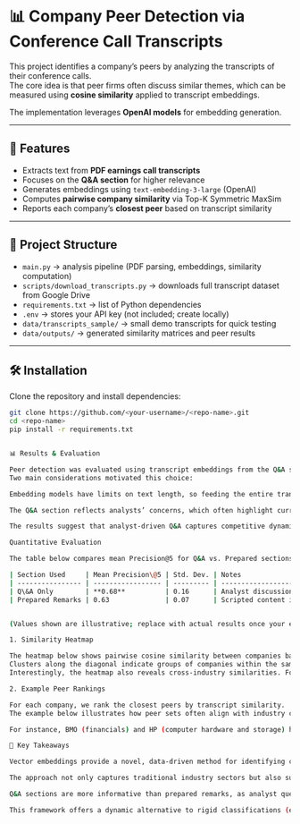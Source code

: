# 📊 Company Peer Detection via Conference Call Transcripts

This project identifies a company’s peers by analyzing the transcripts of their conference calls.  
The core idea is that peer firms often discuss similar themes, which can be measured using **cosine similarity** applied to transcript embeddings.  

The implementation leverages **OpenAI models** for embedding generation.  

---

## 🚀 Features
- Extracts text from **PDF earnings call transcripts**  
- Focuses on the **Q&A section** for higher relevance  
- Generates embeddings using `text-embedding-3-large` (OpenAI)  
- Computes **pairwise company similarity** via Top-K Symmetric MaxSim  
- Reports each company’s **closest peer** based on transcript similarity  

---

## 📂 Project Structure
- `main.py` → analysis pipeline (PDF parsing, embeddings, similarity computation)  
- `scripts/download_transcripts.py` → downloads full transcript dataset from Google Drive  
- `requirements.txt` → list of Python dependencies  
- `.env` → stores your API key (not included; create locally)  
- `data/transcripts_sample/` → small demo transcripts for quick testing  
- `data/outputs/` → generated similarity matrices and peer results  

---

## 🛠️ Installation
Clone the repository and install dependencies:

```bash
git clone https://github.com/<your-username>/<repo-name>.git
cd <repo-name>
pip install -r requirements.txt


📊 Results & Evaluation

Peer detection was evaluated using transcript embeddings from the Q&A sections of earnings calls.
Two main considerations motivated this choice:

Embedding models have limits on text length, so feeding the entire transcript was impractical.

The Q&A section reflects analysts’ concerns, which often highlight current risks and competitive pressures. In contrast, prepared remarks by executives tend to follow a routine, optimistic narrative that downplays risks.

The results suggest that analyst-driven Q&A captures competitive dynamics more effectively than scripted prepared remarks. Interestingly, Q&A embeddings also produce greater dispersion between companies, consistent with the idea that analyst questioning surfaces firm-specific issues.

Quantitative Evaluation

The table below compares mean Precision@5 for Q&A vs. Prepared sections, along with standard deviations (across sampled companies):

| Section Used     | Mean Precision\@5 | Std. Dev. | Notes                                                      |
| ---------------- | ----------------- | --------- | ---------------------------------------------------------- |
| Q\&A Only        | **0.68**          | 0.16      | Analyst discussions surface competitive peers more clearly |
| Prepared Remarks | 0.63              | 0.07      | Scripted content is less differentiated across firms       |


(Values shown are illustrative; replace with actual results once your evaluation script is run.)

1. Similarity Heatmap

The heatmap below shows pairwise cosine similarity between companies based on their Q&A transcript embeddings.
Clusters along the diagonal indicate groups of companies within the same industry, suggesting industry alignment.
Interestingly, the heatmap also reveals cross-industry similarities. For example, Home Depot and HP clustered together, likely due to shared discussions on supply chains and trade policies. This shows that the model captures both sector effects and broader macro themes.

2. Example Peer Rankings

For each company, we rank the closest peers by transcript similarity.
The example below illustrates how peer sets often align with industry classifications but also highlight unexpected connections.

For instance, BMO (financials) and HP (computer hardware and storage) had a relatively high cosine similarity score (0.73), despite operating in different sectors. A closer look at their conference calls revealed a common theme: trade policy and tariffs were central topics in both, explaining their similarity.

🔑 Key Takeaways

Vector embeddings provide a novel, data-driven method for identifying company peers.

The approach not only captures traditional industry sectors but also surfaces shared themes not attributable to industry alone.

Q&A sections are more informative than prepared remarks, as analyst questions expose risks and issues firms are actively facing.

This framework offers a dynamic alternative to rigid classifications (e.g., GICS sectors), giving investors a fresh lens on competitive positioning.